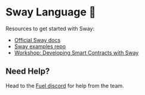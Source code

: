 # Sway Language 🌴

Resources to get started with Sway: 

- [Official Sway docs](https://fuellabs.github.io/sway/v0.19.2/)
- [Sway examples repo](https://github.com/FuelLabs/sway/tree/376010e7b8f84334ffacd0f99e64f185c971d213/examples)
- [Workshop: Developing Smart Contracts with Sway](https://www.youtube.com/watch?v=SctJwG2LPK8)

## Need Help?

Head to the [Fuel discord](https://discord.com/invite/fuelnetwork) for help from the team. 